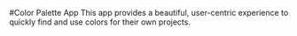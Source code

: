 #Color Palette App
This app provides a beautiful, user-centric experience to quickly find and use colors for their own projects.